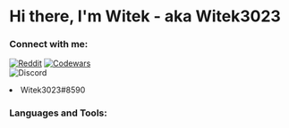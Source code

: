 # Hi there, I'm Witek - aka Witek3023

### Connect with me:
[![Reddit](https://img.shields.io/badge/Reddit-%23FF4500.svg?style=for-the-badge&logo=Reddit&logoColor=white)](https://www.reddit.com/user/Witek3023)
[![Codewars](https://img.shields.io/badge/Codewars-B1361E?style=for-the-badge&logo=codewars&logoColor=grey)](https://www.codewars.com/users/Witek3023)</br>
![Discord](https://img.shields.io/badge/Discord-%235865F2.svg?style=for-the-badge&logo=discord&logoColor=white) <li>Witek3023#8590
### Languages and Tools:
